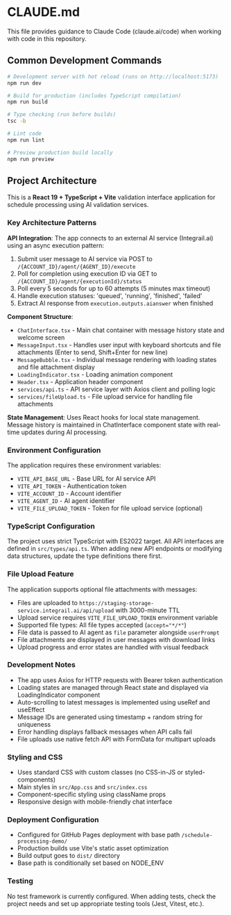 # CLAUDE.md

This file provides guidance to Claude Code (claude.ai/code) when working with code in this repository.

## Common Development Commands

```bash
# Development server with hot reload (runs on http://localhost:5173)
npm run dev

# Build for production (includes TypeScript compilation)
npm run build

# Type checking (run before builds)
tsc -b

# Lint code
npm run lint

# Preview production build locally
npm run preview
```

## Project Architecture

This is a **React 19 + TypeScript + Vite** validation interface application for schedule processing using AI validation services.

### Key Architecture Patterns

**API Integration**: The app connects to an external AI service (Integrail.ai) using an async execution pattern:
1. Submit user message to AI service via POST to `/{ACCOUNT_ID}/agent/{AGENT_ID}/execute`
2. Poll for completion using execution ID via GET to `/{ACCOUNT_ID}/agent/{executionId}/status`
3. Poll every 5 seconds for up to 60 attempts (5 minutes max timeout)
4. Handle execution statuses: 'queued', 'running', 'finished', 'failed'
5. Extract AI response from `execution.outputs.aianswer` when finished

**Component Structure**:
- `ChatInterface.tsx` - Main chat container with message history state and welcome screen
- `MessageInput.tsx` - Handles user input with keyboard shortcuts and file attachments (Enter to send, Shift+Enter for new line)
- `MessageBubble.tsx` - Individual message rendering with loading states and file attachment display
- `LoadingIndicator.tsx` - Loading animation component
- `Header.tsx` - Application header component
- `services/api.ts` - API service layer with Axios client and polling logic
- `services/fileUpload.ts` - File upload service for handling file attachments

**State Management**: Uses React hooks for local state management. Message history is maintained in ChatInterface component state with real-time updates during AI processing.

### Environment Configuration

The application requires these environment variables:
- `VITE_API_BASE_URL` - Base URL for AI service API
- `VITE_API_TOKEN` - Authentication token
- `VITE_ACCOUNT_ID` - Account identifier
- `VITE_AGENT_ID` - AI agent identifier
- `VITE_FILE_UPLOAD_TOKEN` - Token for file upload service (optional)

### TypeScript Configuration

The project uses strict TypeScript with ES2022 target. All API interfaces are defined in `src/types/api.ts`. When adding new API endpoints or modifying data structures, update the type definitions there first.

### File Upload Feature

The application supports optional file attachments with messages:
- Files are uploaded to `https://staging-storage-service.integrail.ai/api/upload` with 3000-minute TTL
- Upload service requires `VITE_FILE_UPLOAD_TOKEN` environment variable
- Supported file types: All file types accepted (`accept="*/*"`)
- File data is passed to AI agent as `file` parameter alongside `userPrompt`
- File attachments are displayed in user messages with download links
- Upload progress and error states are handled with visual feedback

### Development Notes

- The app uses Axios for HTTP requests with Bearer token authentication
- Loading states are managed through React state and displayed via LoadingIndicator component
- Auto-scrolling to latest messages is implemented using useRef and useEffect
- Message IDs are generated using timestamp + random string for uniqueness
- Error handling displays fallback messages when API calls fail
- File uploads use native fetch API with FormData for multipart uploads

### Styling and CSS

- Uses standard CSS with custom classes (no CSS-in-JS or styled-components)
- Main styles in `src/App.css` and `src/index.css`
- Component-specific styling using className props
- Responsive design with mobile-friendly chat interface

### Deployment Configuration

- Configured for GitHub Pages deployment with base path `/schedule-processing-demo/`
- Production builds use Vite's static asset optimization
- Build output goes to `dist/` directory
- Base path is conditionally set based on NODE_ENV

### Testing

No test framework is currently configured. When adding tests, check the project needs and set up appropriate testing tools (Jest, Vitest, etc.).